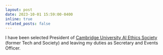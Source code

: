 ```yaml
---
layout: post
date: 2023-10-01 15:59:00-0400
inline: true
related_posts: false
---
```


I have been selected President of <a href="https://cuaiethics.com/">Cambridge University AI Ethics Society</a>  (former Tech and Society) and leaving my duties as Secretary and Events Officer. 
